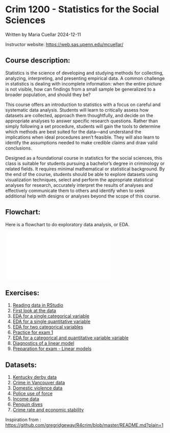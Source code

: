 # Crim 1200 - Statistics for the Social Sciences
Written by Maria Cuellar
2024-12-11

Instructor website: https://web.sas.upenn.edu/mcuellar/

## Course description:

Statistics is the science of developing and studying methods for
collecting, analyzing, interpreting, and presenting empirical data. A
common challenge in statistics is dealing with incomplete information:
when the entire picture is not visible, how can findings from a small
sample be generalized to a broader population, and should they be?

This course offers an introduction to statistics with a focus on careful
and systematic data analysis. Students will learn to critically assess
how datasets are collected, approach them thoughtfully, and decide on
the appropriate analyses to answer specific research questions. Rather
than simply following a set procedure, students will gain the tools to
determine which methods are best suited for the data—and understand the
implications when ideal procedures aren’t feasible. They will also learn
to identify the assumptions needed to make credible claims and draw
valid conclusions.

Designed as a foundational course in statistics for the social sciences,
this class is suitable for students pursuing a bachelor’s degree in
criminology or related fields. It requires minimal mathematical or
statistical background. By the end of the course, students should be
able to explore datasets using visualization techniques, select and
perform the appropriate statistical analyses for research, accurately
interpret the results of analyses and effectively communicate them to
others and identify when to seek additional help with designs or
analyses beyond the scope of this course.

## Flowchart:

Here is a flowchart to do exploratory data analysis, or EDA.

<embed src="../graphics/flowchart.pdf" style="width:65.0%" />

## Exercises:

1.  [Reading data in
    RStudio](https://github.com/mariacuellar/crim_data_analysis/blob/main/exercises/Exercises%20%231.R)
2.  [First look at the
    data](https://github.com/mariacuellar/crim_data_analysis/blob/main/exercises/Exercises%20%232.R)
3.  [EDA for a single categorical
    variable](https://github.com/mariacuellar/crim_data_analysis/blob/main/exercises/Exercises%20%233.R)
4.  [EDA for a single quantitative
    variable](https://github.com/mariacuellar/crim_data_analysis/blob/main/exercises/Exercises%20%234%20with%20notes.R)
5.  [EDA for two categorical
    variables](http://htmlpreview.github.io/?https://github.com/mariacuellar/crim_data_analysis/blob/main/exercises/Exercises--5---with-notes.html)
6.  [Practice for exam
    1](http://htmlpreview.github.io/?https://github.com/mariacuellar/crim_data_analysis/blob/main/exercises/Exercises--6.html)
7.  [EDA for a categorical and quantitative variable
    variable](http://htmlpreview.github.io/?https://github.com/mariacuellar/crim_data_analysis/blob/main/exercises/Exercises--7-with-notes.html)
8.  [Diagnostics of a linear
    model](http://htmlpreview.github.io/?https://github.com/mariacuellar/crim_data_analysis/blob/main/exercises/Exercises--8-with-notes.html)
9.  [Preparation for exam - Linear
    models](http://htmlpreview.github.io/?https://github.com/mariacuellar/crim_data_analysis/blob/main/exercises/Exercises--9.html)

## Datasets:

1.  [Kentucky derby data](../main/data/kentucky-derby-2018.csv)
2.  [Crime in Vancouver data](../main/data/crimeinvancouver.csv)
3.  [Domestic violence data](../main/data/domestic_violence.csv)
4.  [Police use of force](../main/data/police_use_of_force.csv)
5.  [Income data](../main/data/income.data.csv)
6.  [Penguin dives](../main/data/penguin_dives.csv)
7.  [Crime rate and economic
    stability](../main/data/crimerate_econstability.csv)

Inspiration from :
https://github.com/gregridgeway/R4crim/blob/master/README.md?plain=1
